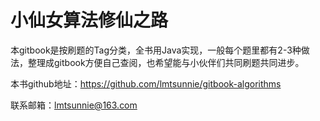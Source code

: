 # 小仙女算法修仙之路

本gitbook是按刷题的Tag分类，全书用Java实现，一般每个题里都有2-3种做法，整理成gitbook方便自己查阅，也希望能与小伙伴们共同刷题共同进步。

本书github地址：https://github.com/lmtsunnie/gitbook-algorithms

联系邮箱：lmtsunnie@163.com
